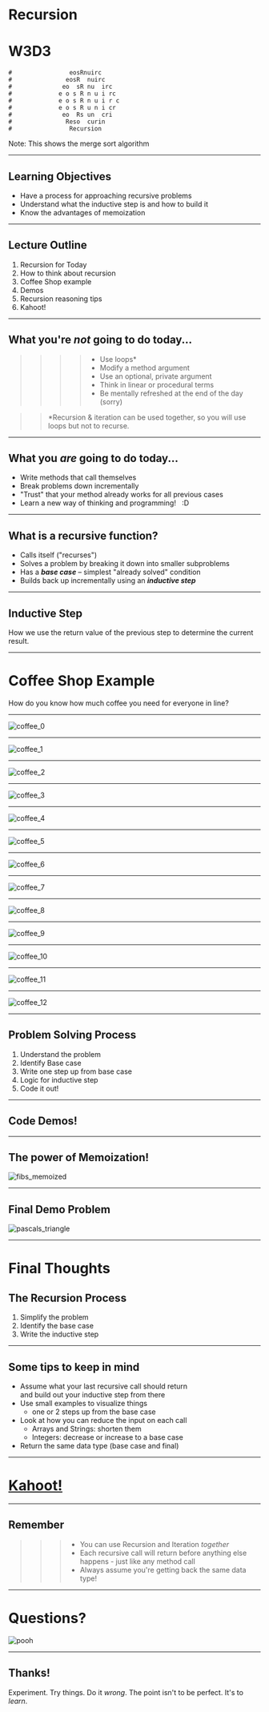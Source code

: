 # Recursion
# W3D3

```
#                eosRnuirc
#               eosR  nuirc
#              eo  sR nu  irc
#             e o s R n u i rc             
#             e o s R n u i r c
#             e o s R u n i cr
#              eo  Rs un  cri
#               Reso  curin
#                Recursion
```

Note: This shows the merge sort algorithm

---

## Learning Objectives

- Have a process for approaching recursive problems
- Understand what the inductive step is and how to build it
- Know the advantages of memoization 

---

## Lecture Outline

1. Recursion for Today
2. How to think about recursion
3. Coffee Shop example
4. Demos
5. Recursion reasoning tips
6. Kahoot!

---

## What you're _not_ going to do today...

>>>> * Use loops*
>>>> * Modify a method argument
>>>> * Use an optional, private argument
>>>> * Think in linear or procedural terms
>>>> * Be mentally refreshed at the end of the day (sorry)

>>*Recursion & iteration can be used together, so you will use loops but not to recurse.

---

## What you _are_ going to do today...

* Write methods that call themselves
* Break problems down incrementally
* "Trust" that your method already works for all previous cases
* Learn a new way of thinking and programming! &nbsp; :D

---

## What is a recursive function?

* Calls itself ("recurses")
* Solves a problem by breaking it down into smaller subproblems
* Has a _**base case**_ – simplest "already solved" condition
* Builds back up incrementally using an _**inductive step**_

---

## Inductive Step
How we use the return value of the previous step to determine the current result.

---

# Coffee Shop Example
How do you know how much coffee you need for everyone in line?

---

![coffee_0](https://raw.githubusercontent.com/appacademy/2022-11-07-Lecture-Notes/main/Lectures/w3d3-recursion/assets/coffee_0.png?token=GHSAT0AAAAAABNT6OQH3M5NN42W4U6A374GY36F6BQ)

---

![coffee_1](https://raw.githubusercontent.com/appacademy/2022-11-07-Lecture-Notes/main/Lectures/w3d3-recursion/assets/coffee_1.png?token=GHSAT0AAAAAABNT6OQG6FT352VKXPPZ4HGMY36F6TQ)

---

![coffee_2](https://raw.githubusercontent.com/appacademy/2022-11-07-Lecture-Notes/main/Lectures/w3d3-recursion/assets/coffee_2.png?token=GHSAT0AAAAAABNT6OQHFMJCOWDVTRHC577UY36F63Q)

---

![coffee_3](https://raw.githubusercontent.com/appacademy/2022-11-07-Lecture-Notes/main/Lectures/w3d3-recursion/assets/coffee_3.png?token=GHSAT0AAAAAABNT6OQHVQKDG37FXURYCC6AY36F7BQ)

---

![coffee_4](https://raw.githubusercontent.com/appacademy/2022-11-07-Lecture-Notes/main/Lectures/w3d3-recursion/assets/coffee_4.png?token=GHSAT0AAAAAABNT6OQGLRUHTI2L3B75ZQE4Y36F7IQ)

---

![coffee_5](https://raw.githubusercontent.com/appacademy/2022-11-07-Lecture-Notes/main/Lectures/w3d3-recursion/assets/coffee_5.png?token=GHSAT0AAAAAABNT6OQH2J3VX6YZX67HBID6Y36F7PA)

---

![coffee_6](https://raw.githubusercontent.com/appacademy/2022-11-07-Lecture-Notes/main/Lectures/w3d3-recursion/assets/coffee_6.png?token=GHSAT0AAAAAABNT6OQH7PIIEK7JOSGJ4TEKY36F7UQ)

---

![coffee_7](https://raw.githubusercontent.com/appacademy/2022-11-07-Lecture-Notes/main/Lectures/w3d3-recursion/assets/coffee_7.png?token=GHSAT0AAAAAABNT6OQGNVX676SNDZDDTYDGY36F73Q)

---

![coffee_8](https://raw.githubusercontent.com/appacademy/2022-11-07-Lecture-Notes/main/Lectures/w3d3-recursion/assets/coffee_8.png?token=GHSAT0AAAAAABNT6OQGSPSM2CXTES2SM25UY36GAAQ)

---

![coffee_9](https://raw.githubusercontent.com/appacademy/2022-11-07-Lecture-Notes/main/Lectures/w3d3-recursion/assets/coffee_9.png?token=GHSAT0AAAAAABNT6OQGFBA5BMGBQ6KTRWX6Y36GAHA)

---

![coffee_10](https://raw.githubusercontent.com/appacademy/2022-11-07-Lecture-Notes/main/Lectures/w3d3-recursion/assets/coffee_10.png?token=GHSAT0AAAAAABNT6OQHOVCANOIES6EJMFEKY36GAMQ)

---

![coffee_11](https://raw.githubusercontent.com/appacademy/2022-11-07-Lecture-Notes/main/Lectures/w3d3-recursion/assets/coffee_11.png?token=GHSAT0AAAAAABNT6OQGJRDOTCCFB5B3FWROY36GAVQ)

---

![coffee_12](https://raw.githubusercontent.com/appacademy/2022-11-07-Lecture-Notes/main/Lectures/w3d3-recursion/assets/coffee_12.png?token=GHSAT0AAAAAABNT6OQHVGSMGEMV7Z225RGKY36GA4A)

---

## Problem Solving Process
1. Understand the problem
1. Identify Base case
1. Write one step up from base case
1. Logic for inductive step
1. Code it out!

---

## Code Demos!

---

## The power of Memoization!
![fibs_memoized](https://aa-ch-lecture-assets.s3.us-west-1.amazonaws.com/ruby/recursion/fibs_memoized.png)

---

## Final Demo Problem
![pascals_triangle](https://aa-ch-lecture-assets.s3.us-west-1.amazonaws.com/ruby/recursion/pascals_triangle.png)

---

# Final Thoughts
## The Recursion Process
 1. Simplify the problem
 2. Identify the base case
 3. Write the inductive step

---

## Some tips to keep in mind
- Assume what your last recursive call should return  
and build out your inductive step from there
- Use small examples to visualize things
	- one or 2 steps up from the base case
- Look at how you can reduce the input on each call
	- Arrays and Strings: shorten them
  - Integers: decrease or increase to a base case
- Return the same data type (base case and final)

---

# [Kahoot!](https://create.kahoot.it/details/w3d3-recursion/b12bbcd0-0ac8-4725-a228-7746f1890852)

---

## Remember
>>> * You can use Recursion and Iteration _together_
>>> * Each recursive call will return before anything else happens - just like any method call
>>> * Always assume you're getting back the same data type!

---

# Questions?
![pooh](https://media.giphy.com/media/U7EOycerCyghO/giphy.gif)

---

## Thanks!
Experiment. Try things. Do it _wrong_. The point isn't to be perfect. It's to _learn_.
